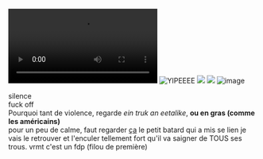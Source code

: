 ![](https://media.tenor.com/ifFYby6Oj_UAAAPo/try-me-gun.mp4)
![YIPEEEE](https://media.tenor.com/qJRMLPlR3_8AAAAj/maxwell-cat.gif)
![](https://c.tenor.com/gQD88rOotgkAAAAd/tenor.gif)
![](https://media.gifdb.com/cat-dancing-cute-hug-crazy-shake-kjt7dwk17q63dic7.gif)
![image](https://github.com/user-attachments/assets/c0ea3bed-6ea3-4fff-8bf3-bf3a18dfc82a)

silence  
fuck off  
Pourquoi tant de violence, regarde _ein truk an eetalike_, **ou en gras (comme les américains)**  
pour un peu de calme, faut regarder [ça](https://www.youtube.com/watch?v=xvFZjo5PgG0)
le petit batard qui a mis se lien je vais le retrouver et l'enculer tellement fort qu'il va saigner de TOUS ses trous. 
vrmt c'est un fdp (filou de première)

